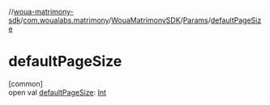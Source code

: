 //[woua-matrimony-sdk](../../../../index.md)/[com.woualabs.matrimony](../../index.md)/[WouaMatrimonySDK](../index.md)/[Params](index.md)/[defaultPageSize](default-page-size.md)

# defaultPageSize

[common]\
open val [defaultPageSize](default-page-size.md): [Int](https://kotlinlang.org/api/latest/jvm/stdlib/kotlin/-int/index.html)
